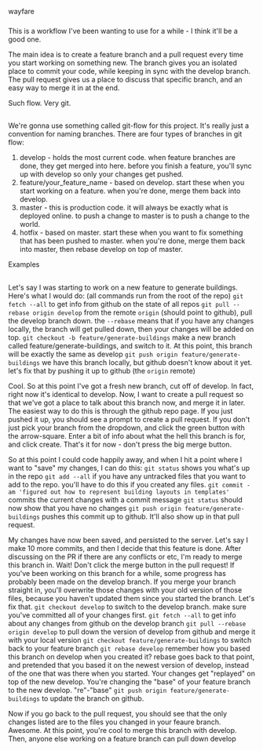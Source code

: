 wayfare
###

This is a workflow I've been wanting to use for a while - I think it'll be a good one.

The main idea is to create a feature branch and a pull request every time you start working on something new.
The branch gives you an isolated place to commit your code, while keeping in sync with the develop branch.
The pull request gives us a place to discuss that specific branch, and an easy way to merge it in at the end.

Such flow. Very git.
##

We're gonna use something called git-flow for this project. It's really just a convention for naming branches. There are four types of branches in git flow:

1. develop - holds the most current code. when feature branches are done, they get merged into here. before you finish a feature, you'll sync up with develop so only your changes get pushed.
2. feature/your_feature_name - based on develop. start these when you start working on a feature. when you're done, merge them back into develop.
3. master - this is production code. it will always be exactly what is deployed online. to push a change to master is to push a change to the world.
4. hotfix - based on master. start these when you want to fix something that has been pushed to master. when you're done, merge them back into master, then rebase develop on top of master.

Examples
##

Let's say I was starting to work on a new feature to generate buildings. Here's what I would do:
(all commands run from the root of the repo)
`git fetch --all` to get info from github on the state of all repos
`git pull --rebase origin develop` from the remote `origin` (should point to github), pull the develop branch down. the `--rebase` means that if you have any changes locally, the branch will get pulled down, then your changes will be added on top.
`git checkout -b feature/generate-buildings` make a new branch called feature/generate-buildings, and switch to it. At this point, this branch will be exactly the same as develop
`git push origin feature/generate-buildings` we have this branch locally, but github doesn't know about it yet. let's fix that by pushing it up to github (the `origin` remote)

Cool. So at this point I've got a fresh new branch, cut off of develop. In fact, right now it's identical to develop. Now, I want to create a pull request so that we've got a place to talk about this branch now, and merge it in later.
The easiest way to do this is through the github repo page. If you just pushed it up, you should see a prompt to create a pull request. If you don't just pick your branch from the dropdown, and click the green button with the arrow-square. Enter a bit of info about what the hell this branch is for, and click create. That's it for now - don't press the big merge button.

So at this point I could code happily away, and when I hit a point where I want to "save" my changes, I can do this:
`git status` shows you what's up in the repo
`git add --all` if you have any untracked files that you want to add to the repo. you'll have to do this if you created any files.
`git commit -am 'figured out how to represent building layouts in templates'` commits the current changes with a commit message
`git status` should now show that you have no changes
`git push origin feature/generate-buildings` pushes this commit up to github. It'll also show up in that pull request.

My changes have now been saved, and persisted to the server. Let's say I make 10 more commits, and then I decide that this feature is done. After discussing on the PR if there are any conflicts or etc, I'm ready to merge this branch in. Wait! Don't click the merge button in the pull request! If you've been working on this branch for a while, some progress  has probably been made on the develop branch. If you merge your branch straight in, you'll overwrite those changes with your old version of those files, because you haven't updated them since you started the branch. Let's fix that.
`git checkout develop` to switch to the develop branch. make sure you've committed all of your changes first.
`git fetch --all` to get info about any changes from github on the develop branch
`git pull --rebase origin develop` to pull down the version of develop from github and merge it with your local version
`git checkout feature/generate-buildings` to switch back to your feature branch
`git rebase develop` remember how you based this branch on develop when you created it? rebase goes back to that point, and pretended that you based it on the newest version of develop, instead of the one that was there when you started. Your changes get "replayed" on top of the new develop. You're changing the "base" of your feature branch to the new develop. "re"-"base"
`git push origin feature/generate-buildings` to update the branch on github.

Now if you go back to the pull request, you should see that the only changes listed are to the files you changed in your feaure branch. Awesome. At this point, you're cool to merge this branch with develop. Then, anyone else working on a feature branch can pull down develop 
